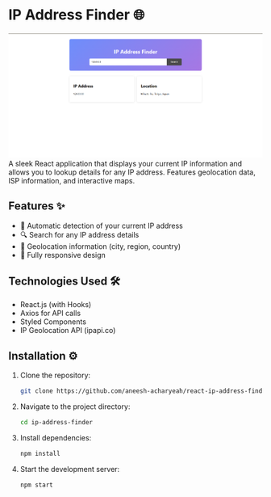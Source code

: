 # IP Address Finder 🌐

![Project Screenshot](https://github.com/aneesh-acharyeah/react-ip-address-finder/blob/main/ip-finder.png) 
A sleek React application that displays your current IP information and allows you to lookup details for any IP address. Features geolocation data, ISP information, and interactive maps.

## Features ✨

- 🚀 Automatic detection of your current IP address
- 🔍 Search for any IP address details
- 📍 Geolocation information (city, region, country)
- 📱 Fully responsive design

## Technologies Used 🛠️

- React.js (with Hooks)
- Axios for API calls
- Styled Components
- IP Geolocation API (ipapi.co)

## Installation ⚙️

1. Clone the repository:
   ```bash
   git clone https://github.com/aneesh-acharyeah/react-ip-address-finder.git
   ```
2. Navigate to the project directory:
   ```bash
   cd ip-address-finder
   ```
3. Install dependencies:
   ```bash
   npm install
   ```
4. Start the development server:
   ```bash
   npm start
   ```
